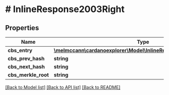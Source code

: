 # # InlineResponse2003Right

## Properties

Name | Type | Description | Notes
------------ | ------------- | ------------- | -------------
**cbs_entry** | [**\melmccann\cardanoexplorer\Model\InlineResponse2003RightCbsEntry**](InlineResponse2003RightCbsEntry.md) |  | 
**cbs_prev_hash** | **string** |  | 
**cbs_next_hash** | **string** |  | [optional] 
**cbs_merkle_root** | **string** |  | 

[[Back to Model list]](../../README.md#documentation-for-models) [[Back to API list]](../../README.md#documentation-for-api-endpoints) [[Back to README]](../../README.md)


